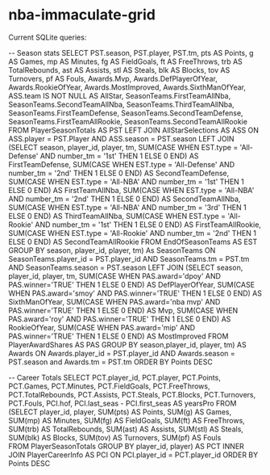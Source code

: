 # nba-immaculate-grid


Current SQLite queries:


-- Season stats
SELECT PST.season, PST.player, PST.tm, pts AS Points, g AS Games, mp AS Minutes, fg AS FieldGoals, ft AS FreeThrows, trb AS TotalRebounds, ast AS Assists,
 stl AS Steals, blk AS Blocks, tov AS Turnovers, pf AS Fouls, 
 Awards.Mvp, Awards.DefPlayerOfYear, Awards.RookieOfYear, Awards.MostImproved, Awards.SixthManOfYear,
 ASS.team IS NOT NULL AS AllStar, 
 SeasonTeams.FirstTeamAllNba, SeasonTeams.SecondTeamAllNba, SeasonTeams.ThirdTeamAllNba, 
 SeasonTeams.FirstTeamDefense, SeasonTeams.SecondTeamDefense, 
 SeasonTeams.FirstTeamAllRookie, SeasonTeams.SecondTeamAllRookie  
      FROM PlayerSeasonTotals AS PST 
LEFT JOIN AllStarSelections AS ASS ON ASS.player = PST.Player AND ASS.season = PST.season
LEFT JOIN (SELECT season, player_id, player, tm,
SUM(CASE WHEN EST.type = 'All-Defense' AND number_tm = '1st' THEN 1 ELSE 0 END) AS FirstTeamDefense,
SUM(CASE WHEN EST.type = 'All-Defense' AND number_tm = '2nd' THEN 1 ELSE 0 END) AS SecondTeamDefense,
SUM(CASE WHEN EST.type = 'All-NBA' AND number_tm = '1st' THEN 1 ELSE 0 END) AS FirstTeamAllNba,
SUM(CASE WHEN EST.type = 'All-NBA' AND number_tm = '2nd' THEN 1 ELSE 0 END) AS SecondTeamAllNba,
SUM(CASE WHEN EST.type = 'All-NBA' AND number_tm = '3rd' THEN 1 ELSE 0 END) AS ThirdTeamAllNba,
SUM(CASE WHEN EST.type = 'All-Rookie' AND number_tm = '1st' THEN 1 ELSE 0 END) AS FirstTeamAllRookie,
SUM(CASE WHEN EST.type = 'All-Rookie' AND number_tm = '2nd' THEN 1 ELSE 0 END) AS SecondTeamAllRookie
FROM EndOfSeasonTeams AS EST
GROUP BY season, player_id, player, tm) As SeasonTeams ON SeasonTeams.player_id = PST.player_id AND SeasonTeams.tm = PST.tm AND SeasonTeams.season = PST.season
LEFT JOIN (SELECT season, player_id, player, tm, 
SUM(CASE WHEN PAS.award='dpoy' AND PAS.winner='TRUE' THEN 1 ELSE 0 END) AS DefPlayerOfYear,
SUM(CASE WHEN PAS.award='smoy' AND PAS.winner='TRUE' THEN 1 ELSE 0 END) AS SixthManOfYear,
SUM(CASE WHEN PAS.award='nba mvp' AND PAS.winner='TRUE' THEN 1 ELSE 0 END) AS Mvp,
SUM(CASE WHEN PAS.award='roy' AND PAS.winner='TRUE' THEN 1 ELSE 0 END) AS RookieOfYear,
SUM(CASE WHEN PAS.award='mip' AND PAS.winner='TRUE' THEN 1 ELSE 0 END) AS MostImproved
FROM PlayerAwardShares AS PAS
GROUP BY season,player_id, player, tm) AS Awards ON Awards.player_id = PST.player_id AND Awards.season = PST.season and Awards.tm = PST.tm
ORDER BY Points DESC

-- Career Totals
SELECT PCT.player_id, PCT.player, PCT.Points, PCT.Games, PCT.Minutes, PCT.FieldGoals, PCT.FreeThrows, PCT.TotalRebounds, PCT.Assists, PCT.Steals, PCT.Blocks, PCT.Turnovers, PCT.Fouls, PCI.hof, PCI.last_seas - PCI.first_seas AS yearsPro
FROM (SELECT player_id, player, SUM(pts) AS Points, SUM(g) AS Games, SUM(mp) AS Minutes, SUM(fg) AS FieldGoals, SUM(ft) AS FreeThrows, SUM(trb) AS TotalRebounds, SUM(ast) AS Assists, SUM(stl) AS Steals, SUM(blk) AS Blocks, SUM(tov) AS Turnovers, SUM(pf) AS Fouls  
      FROM PlayerSeasonTotals
      GROUP BY player_id, player) AS PCT
INNER JOIN PlayerCareerInfo AS PCI ON PCI.player_id = PCT.player_id
ORDER BY Points DESC
